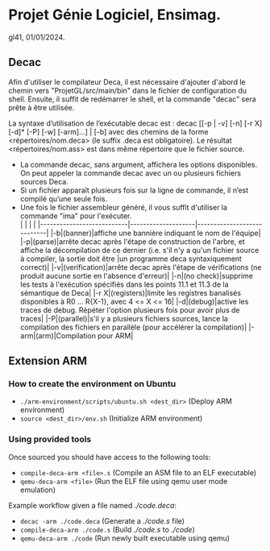 # Projet Génie Logiciel, Ensimag.
gl41, 01/01/2024.

## Decac
Afin d'utiliser le compilateur Deca, il est nécessaire d'ajouter d'abord le chemin vers "ProjetGL/src/main/bin" dans le fichier de configuration du shell. Ensuite, il suffit de redémarrer le shell, et la commande "decac" sera prête à être utilisée.

La syntaxe d’utilisation de l’exécutable decac est : 
decac [[-p | -v] [-n] [-r X] [-d]* [-P] [-w] [-arm]<fichier deca>...] | [-b] avec <fichier deca> des chemins de la forme <répertoires/nom.deca> (le suffix .deca est obligatoire). Le résultat <répertoires/nom.ass> est dans même répertoire que le fichier source.  
- La commande decac, sans argument, affichera les options disponibles. On peut appeler la commande decac avec un ou plusieurs fichiers sources Deca.  
- Si un fichier apparaît plusieurs fois sur la ligne de commande, il n’est compilé qu’une seule fois.  
- Une fois le fichier assembleur généré, il vous suffit d'utiliser la commande "ima" pour l'exécuter.  
|                           |                    |                            |
|---------------------------|--------------------|----------------------------|
|-b|(banner)|affiche une bannière indiquant le nom de l'équipe|
|-p|(parse)|arrête decac après l'étape de construction de l'arbre, et affiche la décompilation de ce dernier (i.e. s'il n'y a qu'un fichier source à compiler, la sortie doit être |un programme deca syntaxiquement correct)|
|-v|(verification)|arrête decac après l'étape de vérifications (ne produit aucune sortie en l'absence d'erreur)|
|-n|(no check)|supprime les tests à l'exécution spécifiés dans les points 11.1 et 11.3 de la sémantique de Deca|
|-r X|(registers)|limite les registres banalisés disponibles à R0 ... R{X-1}, avec 4 <= X <= 16|
|-d|(debug)|active les traces de debug. Répéter l'option plusieurs fois pour avoir plus de traces|
|-P|(parallel)|s'il y a plusieurs fichiers sources, lance la compilation des fichiers en parallèle (pour accélérer la compilation)|
|-arm|(arm)|Compilation pour ARM|

## Extension ARM
### How to create the environment on Ubuntu
- `./arm-environment/scripts/ubuntu.sh <dest_dir>` (Deploy ARM environment)
- `source <dest_dir>/env.sh` (Initialize ARM environment)
### Using provided tools
Once sourced you should have access to the following tools:
- `compile-deca-arm <file>.s` (Compile an ASM file to an ELF executable)
- `qemu-deca-arm <file>` (Run the ELF file using qemu user mode emulation)

Example workflow given a file named *./code.deca*:
- `decac -arm ./code.deca` (Generate a *./code.s* file)
- `compile-deca-arm ./code.s` (Build *./code.s* to *./code*)
- `qemu-deca-arm ./code` (Run newly built executable using qemu)

